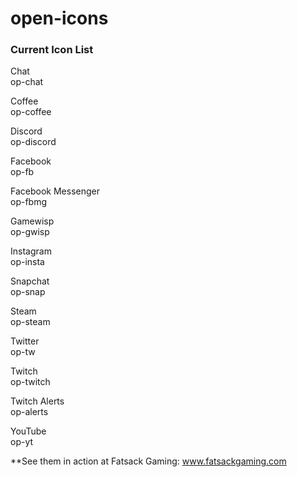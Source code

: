 # open-icons

<h3>Current Icon List</h3>

Chat<br>
op-chat

Coffee<br>
op-coffee

Discord<br>
op-discord

Facebook<br>
op-fb

Facebook Messenger<br>
op-fbmg

Gamewisp<br>
op-gwisp

Instagram<br>
op-insta

Snapchat<br>
op-snap

Steam<br>
op-steam

Twitter<br>
op-tw

Twitch<br>
op-twitch

Twitch Alerts<br>
op-alerts

YouTube<br>
op-yt

**See them in action at Fatsack Gaming: www.fatsackgaming.com